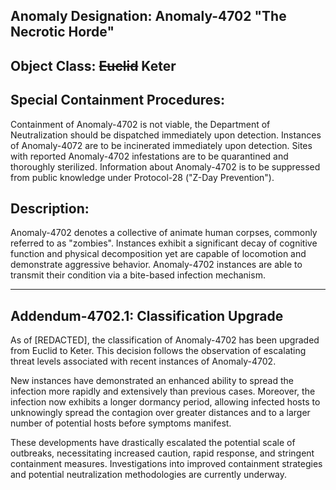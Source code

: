 ## **Anomaly Designation: Anomaly-4702 "The Necrotic Horde"**

## **Object Class: ~~Euclid~~ Keter**

## **Special Containment Procedures**:

Containment of Anomaly-4702 is not viable, the Department of Neutralization should be dispatched immediately upon detection. Instances of Anomaly-4072 are to be incinerated immediately upon detection. Sites with reported Anomaly-4702 infestations are to be quarantined and thoroughly sterilized. Information about Anomaly-4702 is to be suppressed from public knowledge under Protocol-28 ("Z-Day Prevention").

## **Description**:

Anomaly-4702 denotes a collective of animate human corpses, commonly referred to as "zombies". Instances exhibit a significant decay of cognitive function and physical decomposition yet are capable of locomotion and demonstrate aggressive behavior. Anomaly-4702 instances are able to transmit their condition via a bite-based infection mechanism.

---

## **Addendum-4702.1: Classification Upgrade**

As of [REDACTED], the classification of Anomaly-4702 has been upgraded from Euclid to Keter. This decision follows the observation of escalating threat levels associated with recent instances of Anomaly-4702.

New instances have demonstrated an enhanced ability to spread the infection more rapidly and extensively than previous cases. Moreover, the infection now exhibits a longer dormancy period, allowing infected hosts to unknowingly spread the contagion over greater distances and to a larger number of potential hosts before symptoms manifest.

These developments have drastically escalated the potential scale of outbreaks, necessitating increased caution, rapid response, and stringent containment measures. Investigations into improved containment strategies and potential neutralization methodologies are currently underway.